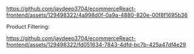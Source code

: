 




https://github.com/jaydeep3704/ecommerceReact-frontend/assets/129498322/4a998d0f-0a9a-4880-820e-00f8f1695b36

Product Filtering:

https://github.com/jaydeep3704/ecommerceReact-frontend/assets/129498322/fd051634-7843-4dfd-bc7b-425a47df4e29
